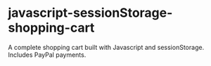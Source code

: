 # javascript-sessionStorage-shopping-cart
A complete shopping cart built with Javascript and sessionStorage. Includes PayPal payments.
